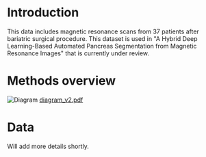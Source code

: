 # Introduction
This data includes magnetic resonance scans from 37 patients after bariatric surgical procedure. This dataset is used in "A Hybrid Deep Learning-Based Automated Pancreas Segmentation from Magnetic Resonance Images" that is currently under review.

# Methods overview
![Diagram](https://user-images.githubusercontent.com/59294761/179083769-1902404a-4636-4d12-9450-06afec01fd97.png)
[diagram_v2.pdf](https://github.com/DomV1/PancreasMRData/files/9115204/diagram_v2.pdf)

# Data
Will add more details shortly.

